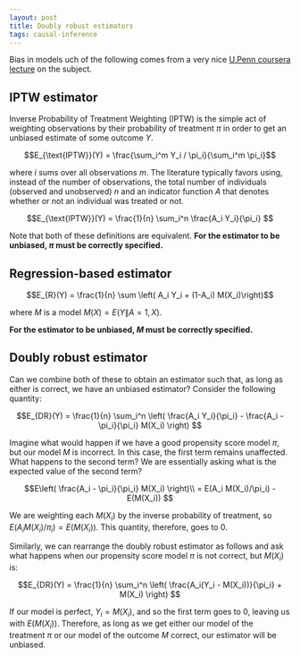 ```yaml
---
layout: post
title: Doubly robust estimators
tags: causal-inference
---
```


Bias in models 
uch of the following comes from a very nice [U.Penn coursera lecture](https://www.coursera.org/lecture/crash-course-in-causality/doubly-robust-estimators-hZjgB) on the subject.

## IPTW estimator

Inverse Probability of Treatment Weighting (IPTW) is the simple act of weighting observations by their probability of treatment $\pi$ in order to get an unbiased estimate of some outcome $Y$. 

$$E_{\text{IPTW}}(Y) = \frac{\sum_i^m Y_i / \pi_i}{\sum_i^m \pi_i}$$

where $i$ sums over all observations $m$. The literature typically favors using, instead of the number of observations, the total number of individuals (observed and unobserved) $n$ and an indicator function $A$ that denotes whether or not an individual was treated or not.

$$E_{\text{IPTW}}(Y) = \frac{1}{n} \sum_i^n \frac{A_i Y_i}{\pi_i} $$

Note that both of these definitions are equivalent. **For the estimator to be unbiased, $\pi$ must be correctly specified.**

## Regression-based estimator

$$E_{R}(Y) = \frac{1}{n} \sum \left( A_i Y_i + (1-A_i) M(X_i)\right)$$

where $M$ is a model $M(X) = E(Y\|A=1, X)$. 

**For the estimator to be unbiased, $M$ must be correctly specified.**

## Doubly robust estimator

Can we combine both of these to obtain an estimator such that, as long as either is correct, we have an unbiased estimator? Consider the following quantity: 

$$E_{DR}(Y) = \frac{1}{n} \sum_i^n \left( \frac{A_i Y_i}{\pi_i} - \frac{A_i - \pi_i}{\pi_i} M(X_i) \right) $$

Imagine what would happen if we have a good propensity score model $\pi$, but our model $M$ is incorrect. In this case, the first term remains unaffected. What happens to the second term? We are essentially asking what is the expected value of the second term?

$$E\left( \frac{A_i - \pi_i}{\pi_i} M(X_i) \right)\\ 
= E(A_i M(X_i)/\pi_i) - E(M(X_i)) $$

We are weighting each $M(X_i)$ by the inverse probability of treatment, so $E(A_i M(X_i) / \pi_i) = E(M(X_i))$. This quantity, therefore, goes to 0.

Similarly, we can rearrange the doubly robust estimator as follows and ask what happens when our propensity score model $\pi$ is not correct, but $M(X_i)$ is:

$$E_{DR}(Y) = \frac{1}{n} \sum_i^n \left( \frac{A_i(Y_i - M(X_i))}{\pi_i} + M(X_i) \right) $$

If our model is perfect, $Y_i = M(X_i)$, and so the first term goes to $0$, leaving us with $E(M(X_i))$. Therefore, as long as we get either our model of the treatment $\pi$ or our model of the outcome $M$ correct, our estimator will be unbiased.
